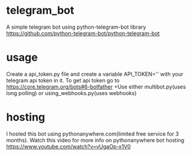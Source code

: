 
# telegram_bot
A simple telegram bot using python-telegram-bot library
https://github.com/python-telegram-bot/python-telegram-bot
# usage
Create a api_token.py file and create a variable 
API_TOKEN=''
with your telegram api token in it.
To get api token go to https://core.telegram.org/bots#6-botfather
+Use either multibot.py(uses long polling) or using_webhooks.py(uses webhooks)
# hosting
I hosted this bot using pythonanywhere.com(limited free service for 3 months).
Watch this video for more info on pythonanywhere bot hosting
https://www.youtube.com/watch?v=vUgaOp-x1V0